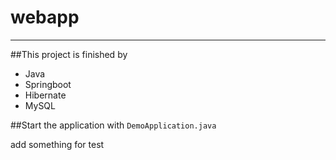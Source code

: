 # webapp
***

##This project is finished by
- Java
- Springboot
- Hibernate
- MySQL

##Start the application with
```DemoApplication.java```

add something for test